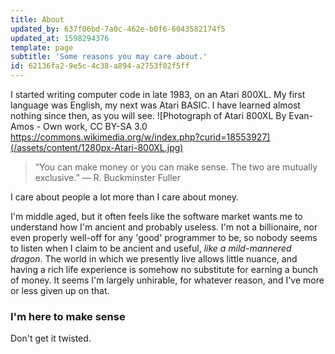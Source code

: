 ```yaml
---
title: About
updated_by: 637f06bd-7a0c-462e-b0f6-6043582174f5
updated_at: 1598294376
template: page
subtitle: 'Some reasons you may care about.'
id: 62136fa2-9e5c-4c38-a894-a2753f02f5ff
---
```

I started writing computer code in late 1983, on an Atari 800XL. My first language was English, my next was Atari BASIC. I have learned almost nothing since then, as you will see.
![Photograph of Atari 800XL By Evan-Amos - Own work, CC BY-SA 3.0 https://commons.wikimedia.org/w/index.php?curid=18553927](/assets/content/1280px-Atari-800XL.jpg)

> “You can make money or you can make sense. The two are mutually exclusive.”
> &mdash; R. Buckminster Fuller

I care about people a lot more than I care about money.

I'm middle aged, but it often feels like the software market wants me to understand how I'm ancient and probably useless. I'm not a billionaire, nor even properly well-off for any 'good' programmer to be, so nobody seems to listen when I claim to be ancient and useful, *like a mild-mannered dragon*. The world in which we presently live allows little nuance, and having a rich life experience is somehow no substitute for earning a bunch of money. It seems I'm largely unhirable, for whatever reason, and I've more or less given up on that.

### I'm here to make sense

Don't get it twisted.
